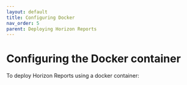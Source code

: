 ```yaml
---
layout: default
title: Configuring Docker
nav_order: 5
parent: Deploying Horizon Reports
---
```


# Configuring the Docker container
To deploy Horizon Reports using a docker container:

